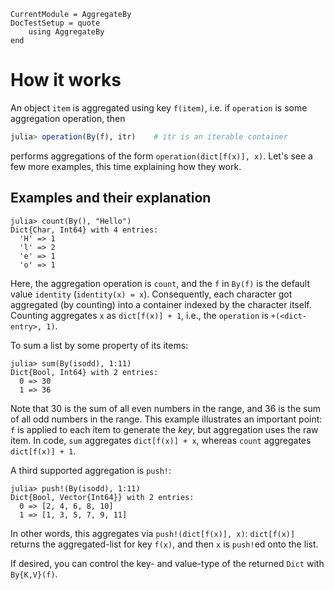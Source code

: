 ```@meta
CurrentModule = AggregateBy
DocTestSetup = quote
    using AggregateBy
end
```

# How it works

An object `item` is aggregated using key `f(item)`, i.e. if `operation` is some aggregation operation, then

```julia
julia> operation(By(f), itr)    # itr is an iterable container
```

performs aggregations of the form `operation(dict[f(x)], x)`. Let's see a few more examples, this time explaining how they work.

## Examples and their explanation

```jldoctest
julia> count(By(), "Hello")
Dict{Char, Int64} with 4 entries:
  'H' => 1
  'l' => 2
  'e' => 1
  'o' => 1
```

Here, the aggregation operation is `count`, and the `f` in `By(f)` is the default value `identity` (`identity(x) = x`).
Consequently, each character got aggregated (by counting) into a container indexed by the character itself.
Counting aggregates `x` as `dict[f(x)] + 1`, i.e., the `operation` is `+(<dict-entry>, 1)`.

To sum a list by some property of its items:

```jldoctest
julia> sum(By(isodd), 1:11)
Dict{Bool, Int64} with 2 entries:
  0 => 30
  1 => 36
```

Note that 30 is the sum of all even numbers in the range, and 36 is the sum of all odd numbers in the range.
This example illustrates an important point: `f` is applied to each item to generate the *key*, but aggregation uses the raw item. In code, `sum` aggregates `dict[f(x)] + x`, whereas `count` aggregates `dict[f(x)] + 1`.

A third supported aggregation is `push!`:

```jldoctest
julia> push!(By(isodd), 1:11)
Dict{Bool, Vector{Int64}} with 2 entries:
  0 => [2, 4, 6, 8, 10]
  1 => [1, 3, 5, 7, 9, 11]
```

In other words, this aggregates via `push!(dict[f(x)], x)`: `dict[f(x)]` returns the aggregated-list for key `f(x)`, and then `x` is `push!`ed onto the list.

If desired, you can control the key- and value-type of the returned `Dict` with `By{K,V}(f)`.
